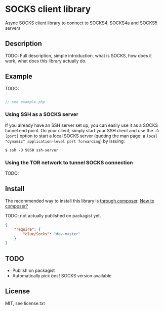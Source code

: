 # SOCKS client library

Async SOCKS client library to connect to SOCKS4, SOCKS4a and SOCKS5 servers

## Description

TODO: Full description, simple introduction, what is SOCKS, how does it work, what does this library actually do.

## Example

TODO:
```PHP

// see example.php

```

### Using SSH as a SOCKS server

If you already have an SSH server set up, you can easily use it as a SOCKS tunnel end point. On your client, simply start your SSH client and use the `-D [port]` option to start a local SOCKS server (quoting the man page: a `local "dynamic" application-level port forwarding`) by issuing:

`$ ssh -D 9050 ssh-server`

### Using the TOR network to tunnel SOCKS connection

TODO: 

## Install

The recommended way to install this library is [through composer](http://getcomposer.org). [New to composer?](http://getcomposer.org/doc/00-intro.md)

TODO: not actually published on packagist yet.

```JSON
{
    "require": {
        "clue/Socks": "dev-master"
    }
}
```

## TODO

* Publish on packagist
* Automatically pick *best* SOCKS version available

## License

MIT, see license.txt

